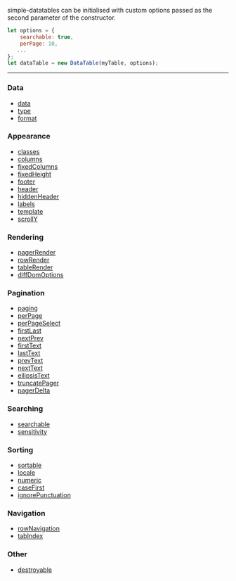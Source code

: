simple-datatables can be initialised with custom options passed as the second parameter of the constructor.

```javascript
let options = {
    searchable: true,
    perPage: 10,
   ...
};
let dataTable = new DataTable(myTable, options);
```

---
### Data
* [data](data)
* [type](columns#type)
* [format](columns#format)
### Appearance
* [classes](classes)
* [columns](columns)
* [fixedColumns](fixedColumns)
* [fixedHeight](fixedHeight)
* [footer](footer)
* [header](header)
* [hiddenHeader](hiddenHeader)
* [labels](labels)
* [template](template)
* [scrollY](scrollY)
### Rendering
* [pagerRender](pagerRender)
* [rowRender](rowRender)
* [tableRender](tableRender)
* [diffDomOptions](diffDomOptions)
### Pagination
* [paging](paging)
* [perPage](perPage)
* [perPageSelect](perPageSelect)
* [firstLast](firstLast)
* [nextPrev](nextPrev)
* [firstText](firstText)
* [lastText](lastText)
* [prevText](prevText)
* [nextText](nextText)
* [ellipsisText](ellipsisText)
* [truncatePager](truncatePager)
* [pagerDelta](pagerDelta)
### Searching
* [searchable](searchable)
* [sensitivity](columns#sensitivity)
### Sorting
* [sortable](sortable)
* [locale](columns#locale)
* [numeric](columns#numeric)
* [caseFirst](columns#caseFirst)
* [ignorePunctuation](columns#ignorePunctuation)
### Navigation
* [rowNavigation](rowNavigation)
* [tabIndex](tabIndex)
### Other
* [destroyable](destroyable)
